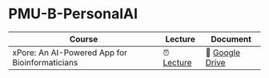 # PMU-B-PersonalAI

| Course | Lecture | Document |
| --- | --- | --- |
| xPore: An AI-Powered App for Bioinformaticians | ⏰ [Lecture](https://github.com/Celesca/PMU-B-PersonalAI/blob/main/xPore_Lecture.md) | 🐲 [Google Drive](https://drive.google.com/drive/folders/1WzSEFgym7sDo-3A9etN1a210a0IYmDi_?usp=drive_link)
